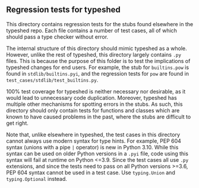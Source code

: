 ## Regression tests for typeshed

This directory contains regression tests for the stubs found elsewhere in the
typeshed repo. Each file contains a number of test cases, all of which should
pass a type checker without error.

The internal structure of this directory should mimic typeshed as a whole.
However, unlike the rest of typeshed, this directory largely contains `.py`
files. This is because the purpose of this folder is to test the implications
of typeshed changes for end users. For example, the stub for `builtins.pow` is
found in `stdlib/builtins.pyi`, and the regression tests for `pow` are found in
`test_cases/stdlib/test_builtins.py`.

100% test coverage for typeshed is neither necessary nor desirable, as it would
lead to unnecessary code duplication. Moreover, typeshed has multiple other
mechanisms for spotting errors in the stubs. As such, this directory should
only contain tests for functions and classes which are known to have caused
problems in the past, where the stubs are difficult to get right.

Note that, unlike elsewhere in typeshed, the test cases in this directory
cannot always use modern syntax for type hints. For example, PEP 604 syntax
(unions with a pipe `|` operator) is new in Python 3.10. While this syntax can
be used on older Python versions in a `.pyi` file, code using this syntax will
fail at runtime on Python <=3.9. Since the test cases all use `.py` extensions,
and since the tests need to pass on all Python versions >=3.6, PEP 604 syntax
cannot be used in a test case. Use `typing.Union` and `typing.Optional`
instead.